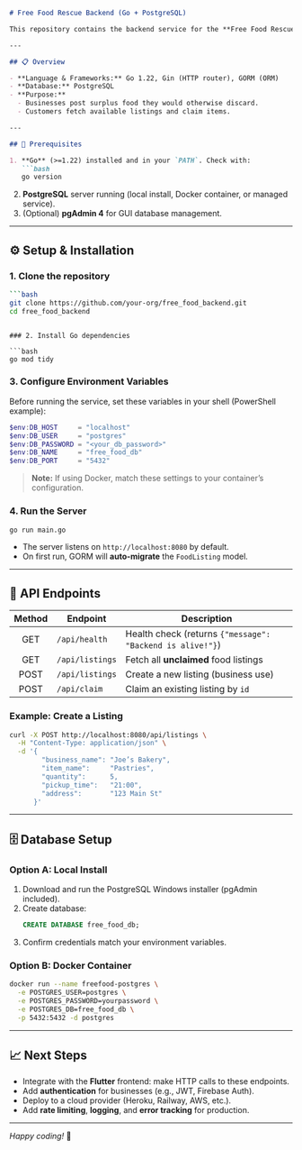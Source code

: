 ```markdown
# Free Food Rescue Backend (Go + PostgreSQL)

This repository contains the backend service for the **Free Food Rescue** app, built in **Go** using **Gin** and **GORM** with a **PostgreSQL** database.

---

## 📋 Overview

- **Language & Frameworks:** Go 1.22, Gin (HTTP router), GORM (ORM)
- **Database:** PostgreSQL
- **Purpose:**
  - Businesses post surplus food they would otherwise discard.
  - Customers fetch available listings and claim items.

---

## 🔧 Prerequisites

1. **Go** (>=1.22) installed and in your `PATH`. Check with:
   ```bash
   go version
   ```
2. **PostgreSQL** server running (local install, Docker container, or managed service).
3. (Optional) **pgAdmin 4** for GUI database management.

---

## ⚙️ Setup & Installation

### 1. Clone the repository

```bash
```bash
git clone https://github.com/your-org/free_food_backend.git
cd free_food_backend
```
```

### 2. Install Go dependencies

```bash
go mod tidy
```

### 3. Configure Environment Variables

Before running the service, set these variables in your shell (PowerShell example):

```powershell
$env:DB_HOST     = "localhost"
$env:DB_USER     = "postgres"
$env:DB_PASSWORD = "<your_db_password>"
$env:DB_NAME     = "free_food_db"
$env:DB_PORT     = "5432"
```

> **Note:** If using Docker, match these settings to your container’s configuration.

### 4. Run the Server

```bash
go run main.go
```

- The server listens on `http://localhost:8080` by default.
- On first run, GORM will **auto-migrate** the `FoodListing` model.

---

## 🚀 API Endpoints

| Method | Endpoint               | Description                               |
|:------:|------------------------|-------------------------------------------|
| GET    | `/api/health`          | Health check (returns `{"message": "Backend is alive!"}`) |
| GET    | `/api/listings`        | Fetch all **unclaimed** food listings     |
| POST   | `/api/listings`        | Create a new listing (business use)       |
| POST   | `/api/claim`           | Claim an existing listing by `id`         |

### Example: Create a Listing

```bash
curl -X POST http://localhost:8080/api/listings \
  -H "Content-Type: application/json" \
  -d '{
        "business_name": "Joe’s Bakery",
        "item_name":     "Pastries",
        "quantity":      5,
        "pickup_time":   "21:00",
        "address":       "123 Main St"
      }'
```

---

## 🗄️ Database Setup

### Option A: Local Install
1. Download and run the PostgreSQL Windows installer (pgAdmin included).
2. Create database:
   ```sql
   CREATE DATABASE free_food_db;
   ```
3. Confirm credentials match your environment variables.

### Option B: Docker Container

```bash
docker run --name freefood-postgres \
  -e POSTGRES_USER=postgres \
  -e POSTGRES_PASSWORD=yourpassword \
  -e POSTGRES_DB=free_food_db \
  -p 5432:5432 -d postgres
```

---

## 📈 Next Steps

- Integrate with the **Flutter** frontend: make HTTP calls to these endpoints.
- Add **authentication** for businesses (e.g., JWT, Firebase Auth).
- Deploy to a cloud provider (Heroku, Railway, AWS, etc.).
- Add **rate limiting**, **logging**, and **error tracking** for production.

---

*Happy coding!* 🚀
```

